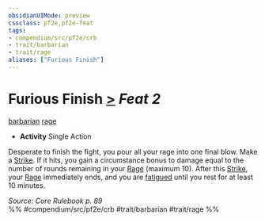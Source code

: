 ```yaml
---
obsidianUIMode: preview
cssclass: pf2e,pf2e-feat
tags:
- compendium/src/pf2e/crb
- trait/barbarian
- trait/rage
aliases: ["Furious Finish"]
---
```

# Furious Finish  [>](rules/core-rulebook/chapter-9-playing-the-game.md#Actions "Single Action") *Feat 2*  
[barbarian](rules/traits/barbarian.md)  [rage](rules/traits/rage.md)  

- **Activity** Single Action

Desperate to finish the fight, you pour all your rage into one final blow. Make a [Strike](rules/actions/strike.md). If it hits, you gain a circumstance bonus to damage equal to the number of rounds remaining in your [Rage](rules/actions/rage.md) (maximum 10). After this [Strike](rules/actions/strike.md), your [Rage](rules/actions/rage.md) immediately ends, and you are [fatigued](rules/conditions.md#Fatigued) until you rest for at least 10 minutes.

*Source: Core Rulebook p. 89*  
%% #compendium/src/pf2e/crb #trait/barbarian #trait/rage %%